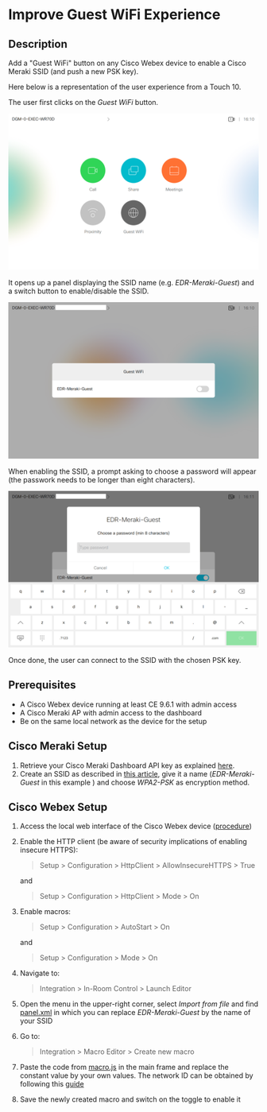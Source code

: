# Improve Guest WiFi Experience

## Description
Add a "Guest WiFi" button on any Cisco Webex device to enable a Cisco Meraki SSID (and push a new PSK key).

Here below is a representation of the user experience from a Touch 10.

The user first clicks on the *Guest WiFi* button. 

![](images/guest_wifi_1.png)

It opens up a panel displaying the SSID name (e.g. *EDR-Meraki-Guest*) and a switch button to enable/disable the SSID. 

![](images/guest_wifi_2.png)

When enabling the SSID, a prompt asking to choose a password will appear (the passwork needs to be longer than eight characters).

![](images/guest_wifi_3.png)

Once done, the user can connect to the SSID with the chosen PSK key.


## Prerequisites

- A Cisco Webex device running at least CE 9.6.1 with admin access
- A Cisco Meraki AP with admin access to the dashboard
- Be on the same local network as the device for the setup

## Cisco Meraki Setup

1. Retrieve your Cisco Meraki Dashboard API key as explained [here](https://developer.cisco.com/meraki/api/#/rest/getting-started).
2. Create an SSID as described in [this article](https://documentation.meraki.com/MR/WiFi_Basics_and_Best_Practices/Configuring_Simple_Guest_and_Internal_Wireless_Networks), give it a name (*EDR-Meraki-Guest* in this example ) and choose *WPA2-PSK* as encryption method.

## Cisco Webex Setup

1. Access the local web interface of the Cisco Webex device ([procedure](https://help.webex.com/en-us/n5pqqcm/Advanced-Settings-for-Room-and-Desk-Devices))
2. Enable the HTTP client (be aware of security implications of enabling insecure HTTPS):
     > Setup > Configuration > HttpClient > AllowInsecureHTTPS > True

     and

     > Setup > Configuration > HttpClient > Mode > On
3. Enable macros:
     > Setup > Configuration > AutoStart > On

     and

     > Setup > Configuration > Mode > On
4. Navigate to:
     > Integration > In-Room Control > Launch Editor

5. Open the menu in the upper-right corner, select *Import from file* and find [panel.xml](./panel.xml) in which you can replace *EDR-Meraki-Guest* by the name of your SSID
6. Go to:
     > Integration > Macro Editor > Create new macro
7. Paste the code from [macro.js](./macro.js) in the main frame and replace the constant value by your own values. The network ID can be obtained by following this [guide](https://documentation.meraki.com/zGeneral_Administration/Other_Topics/The_Cisco_Meraki_Dashboard_API)
8. Save the newly created macro and switch on the toggle to enable it

